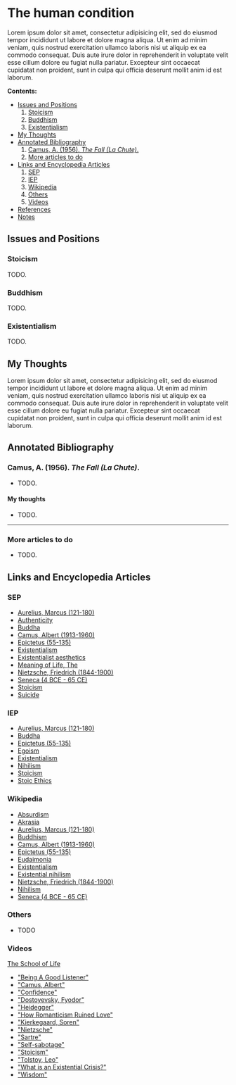 The human condition
================================================================================

Lorem ipsum dolor sit amet, consectetur adipisicing elit, sed do eiusmod tempor
incididunt ut labore et dolore magna aliqua. Ut enim ad minim veniam, quis
nostrud exercitation ullamco laboris nisi ut aliquip ex ea commodo consequat.
Duis aute irure dolor in reprehenderit in voluptate velit esse cillum dolore
eu fugiat nulla pariatur. Excepteur sint occaecat cupidatat non proident,
sunt in culpa qui officia deserunt mollit anim id est laborum.


**Contents:**

-   [Issues and Positions](#issues-and-positions)
    1.  [Stoicism](#stoicism)
    1.  [Buddhism](#buddhism)
    1.  [Existentialism](#existentialism)
-   [My Thoughts](#my-thoughts)
-   [Annotated Bibliography](#annotated-bibliography)
    1.  [Camus, A. (1956). *The Fall (La Chute)*.](#camus-a.-1956.-the-fall-la-chute.)
    1.  [More articles to do](#more-articles-to-do)
-   [Links and Encyclopedia Articles](#links-and-encyclopedia-articles)
    1.  [SEP](#sep)
    1.  [IEP](#iep)
    1.  [Wikipedia](#wikipedia)
    1.  [Others](#others)
    1.  [Videos](#videos)
-   [References](#references)
-   [Notes](#fn1)


Issues and Positions
--------------------------------------------------------------------------------


### Stoicism

TODO.


### Buddhism

TODO.


### Existentialism

TODO.


My Thoughts
--------------------------------------------------------------------------------

Lorem ipsum dolor sit amet, consectetur adipisicing elit, sed do eiusmod tempor
incididunt ut labore et dolore magna aliqua. Ut enim ad minim veniam, quis
nostrud exercitation ullamco laboris nisi ut aliquip ex ea commodo consequat.
Duis aute irure dolor in reprehenderit in voluptate velit esse cillum dolore
eu fugiat nulla pariatur. Excepteur sint occaecat cupidatat non proident,
sunt in culpa qui officia deserunt mollit anim id est laborum.


Annotated Bibliography
--------------------------------------------------------------------------------

### Camus, A. (1956). *The Fall (La Chute)*.

-   TODO.

#### My thoughts

-   TODO.


--------------------------------------------------------------------------------

### More articles to do

-   TODO.


Links and Encyclopedia Articles
--------------------------------------------------------------------------------

### SEP

-   [Aurelius, Marcus (121-180)](http://plato.stanford.edu/entries/marcus-aurelius/)
-   [Authenticity](http://plato.stanford.edu/entries/authenticity/)
-   [Buddha](http://plato.stanford.edu/entries/buddha/)
-   [Camus, Albert (1913-1960)](http://plato.stanford.edu/entries/camus/)
-   [Epictetus (55-135)](http://plato.stanford.edu/entries/epictetus/)
-   [Existentialism](http://plato.stanford.edu/entries/existentialism/)
-   [Existentialist aesthetics](http://plato.stanford.edu/entries/aesthetics-existentialist/)
-   [Meaning of Life, The](http://plato.stanford.edu/entries/life-meaning/)
-   [Nietzsche, Friedrich (1844-1900)](http://plato.stanford.edu/entries/nietzsche/)
-   [Seneca (4 BCE - 65 CE)](http://plato.stanford.edu/entries/seneca/)
-   [Stoicism](http://plato.stanford.edu/entries/stoicism/)
-   [Suicide](http://plato.stanford.edu/entries/suicide/)

### IEP

-   [Aurelius, Marcus (121-180)](http://www.iep.utm.edu/marcus/)
-   [Buddha](http://www.iep.utm.edu/buddha/)
-   [Epictetus (55-135)](http://www.iep.utm.edu/epictetu/)
-   [Egoism](http://www.iep.utm.edu/egoism/)
-   [Existentialism](http://www.iep.utm.edu/existent/)
-   [Nihilism](http://www.iep.utm.edu/nihilism/)
-   [Stoicism](http://www.iep.utm.edu/stoicism/)
-   [Stoic Ethics](http://www.iep.utm.edu/stoiceth/)

### Wikipedia

-   [Absurdism](http://en.wikipedia.org/wiki/Absurdism)
-   [Akrasia](https://en.wikipedia.org/wiki/Akrasia)
-   [Aurelius, Marcus (121-180)](https://en.wikipedia.org/wiki/Marcus_Aurelius)
-   [Buddhism](https://en.wikipedia.org/wiki/Buddhism)
-   [Camus, Albert (1913-1960)](https://en.wikipedia.org/wiki/Albert_Camus)
-   [Epictetus (55-135)](https://en.wikipedia.org/wiki/Epictetus)
-   [Eudaimonia](https://en.wikipedia.org/wiki/Eudaimonia)
-   [Existentialism](http://en.wikipedia.org/wiki/Existentialism)
-   [Existential nihilism](http://en.wikipedia.org/wiki/Existential_nihilism)
-   [Nietzsche, Friedrich (1844-1900)](https://en.wikipedia.org/wiki/Friedrich_Nietzsche)
-   [Nihilism](http://en.wikipedia.org/wiki/Nihilism)
-   [Seneca (4 BCE - 65 CE)](https://en.wikipedia.org/wiki/Seneca_the_Younger)

### Others

-   TODO

### Videos

[The School of Life](https://www.youtube.com/user/schooloflifechannel)

-   ["Being A Good Listener"](https://www.youtube.com/watch?v=-BdbiZcNBXg)
-   ["Camus, Albert"](https://www.youtube.com/watch?v=jQOfbObFOCw)
-   ["Confidence"](https://www.youtube.com/watch?v=1D-vyjQIUDc)
-   ["Dostoyevsky, Fyodor"](https://www.youtube.com/watch?v=MMmSdxZpseY)
-   ["Heidegger"](https://www.youtube.com/watch?v=Br1sGrA7XTU)
-   ["How Romanticism Ruined Love"](https://www.youtube.com/watch?v=jltM5qYn25w)
-   ["Kierkegaard, Soren"](https://www.youtube.com/watch?v=D9JCwkx558o)
-   ["Nietzsche"](https://www.youtube.com/watch?v=wHWbZmg2hzU)
-   ["Sartre"](https://www.youtube.com/watch?v=3bQsZxDQgzU)
-   ["Self-sabotage"](https://www.youtube.com/watch?v=ni-Gqp9-Has)
-   ["Stoicism"](https://www.youtube.com/watch?v=yu7n0XzqtfA)
-   ["Tolstoy, Leo"](https://www.youtube.com/watch?v=Lr6DYLBkyG0)
-   ["What is an Existential Crisis?"](https://www.youtube.com/watch?v=aEzMwNBjkAU)
-   ["Wisdom"](https://www.youtube.com/watch?v=ox8XlcUppbo)


